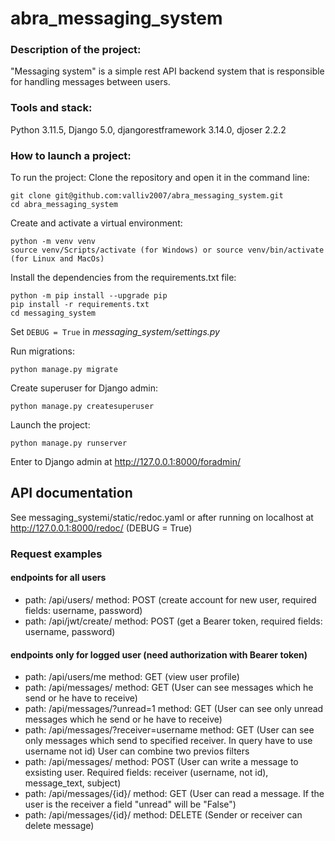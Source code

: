 # abra_messaging_system

### Description of the project:
"Messaging system" is a simple rest API backend system that is responsible for handling
messages between users.

### Tools and stack:
Python 3.11.5, Django 5.0, djangorestframework 3.14.0, djoser 2.2.2

### How to launch a project:
To run the project: Clone the repository and open it in the command line:
```
git clone git@github.com:valliv2007/abra_messaging_system.git
cd abra_messaging_system
```
Create and activate a virtual environment:
```
python -m venv venv
source venv/Scripts/activate (for Windows) or source venv/bin/activate (for Linux and MacOs)
```
Install the dependencies from the requirements.txt file:
```
python -m pip install --upgrade pip
pip install -r requirements.txt
cd messaging_system
```
Set ```DEBUG = True``` in *messaging_system/settings.py*

Run migrations:
```
python manage.py migrate
```
Create superuser for Django admin:
```
python manage.py createsuperuser
```
Launch the project:
```
python manage.py runserver

```
Enter to Django admin at http://127.0.0.1:8000/foradmin/

## API documentation
See messaging_systemi/static/redoc.yaml or after running on localhost at http://127.0.0.1:8000/redoc/ (DEBUG = True)
### Request examples

#### endpoints for all users
- path: /api/users/ method: POST (create account for new user, required fields: username, password)
- path: /api/jwt/create/ method: POST (get a Bearer token, required fields: username, password)

#### endpoints only for logged user (need authorization with Bearer token)
- path: /api/users/me method: GET (view user profile)
- path: /api/messages/ method: GET (User can see messages which he send or he have to receive)
- path: /api/messages/?unread=1 method: GET (User can see only unread messages which he send or he have to receive)
- path: /api/messages/?receiver=username  method: GET (User can see only messages which send to specified receiver. In query have to use username not id) User can combine two previos filters
- path: /api/messages/ method: POST (User can write a message to exsisting user. Required fields: receiver (username, not id), message_text, subject)
- path: /api/messages/{id}/ method: GET (User can read a message. If the user is the receiver a field "unread" will be "False")
- path: /api/messages/{id}/ method: DELETE (Sender or receiver can delete message)
